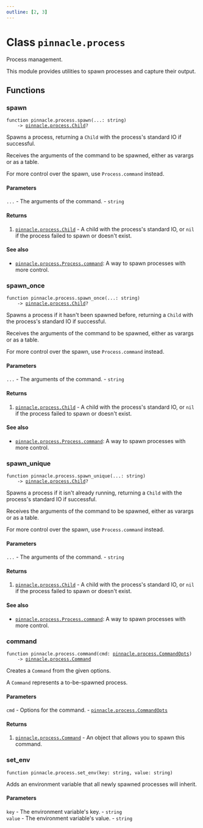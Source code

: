 ```yaml
---
outline: [2, 3]
---
```


# Class `pinnacle.process`


Process management.

This module provides utilities to spawn processes and capture their output.



## Functions

### <Badge type="function" text="function" /> spawn

<div class="language-lua"><pre><code>function pinnacle.process.spawn(...: string)
    -> <a href="/lua-reference/main/classes/pinnacle.process.Child">pinnacle.process.Child</a>?</code></pre></div>

Spawns a process, returning a `Child` with the process's standard IO if successful.

Receives the arguments of the command to be spawned, either as varargs or as a table.

For more control over the spawn, use `Process.command` instead.





#### Parameters

`...` - The arguments of the command.
	- <code>string</code>



#### Returns

1. <code><a href="/lua-reference/main/classes/pinnacle.process.Child">pinnacle.process.Child</a></code> - A child with the process's standard IO, or `nil` if the process failed to spawn or doesn't exist.



#### See also

- <code><a href="/lua-reference/main/classes/pinnacle.process#Process.command">pinnacle.process.Process.command</a></code>: A way to spawn processes with more control.
### <Badge type="function" text="function" /> spawn_once

<div class="language-lua"><pre><code>function pinnacle.process.spawn_once(...: string)
    -> <a href="/lua-reference/main/classes/pinnacle.process.Child">pinnacle.process.Child</a>?</code></pre></div>

Spawns a process if it hasn't been spawned before,
returning a `Child` with the process's standard IO if successful.

Receives the arguments of the command to be spawned, either as varargs or as a table.

For more control over the spawn, use `Process.command` instead.





#### Parameters

`...` - The arguments of the command.
	- <code>string</code>



#### Returns

1. <code><a href="/lua-reference/main/classes/pinnacle.process.Child">pinnacle.process.Child</a></code> - A child with the process's standard IO, or `nil` if the process failed to spawn or doesn't exist.



#### See also

- <code><a href="/lua-reference/main/classes/pinnacle.process#Process.command">pinnacle.process.Process.command</a></code>: A way to spawn processes with more control.
### <Badge type="function" text="function" /> spawn_unique

<div class="language-lua"><pre><code>function pinnacle.process.spawn_unique(...: string)
    -> <a href="/lua-reference/main/classes/pinnacle.process.Child">pinnacle.process.Child</a>?</code></pre></div>

Spawns a process if it isn't already running,
returning a `Child` with the process's standard IO if successful.

Receives the arguments of the command to be spawned, either as varargs or as a table.

For more control over the spawn, use `Process.command` instead.





#### Parameters

`...` - The arguments of the command.
	- <code>string</code>



#### Returns

1. <code><a href="/lua-reference/main/classes/pinnacle.process.Child">pinnacle.process.Child</a></code> - A child with the process's standard IO, or `nil` if the process failed to spawn or doesn't exist.



#### See also

- <code><a href="/lua-reference/main/classes/pinnacle.process#Process.command">pinnacle.process.Process.command</a></code>: A way to spawn processes with more control.
### <Badge type="function" text="function" /> command

<div class="language-lua"><pre><code>function pinnacle.process.command(cmd: <a href="/lua-reference/main/classes/pinnacle.process.CommandOpts">pinnacle.process.CommandOpts</a>)
    -> <a href="/lua-reference/main/classes/pinnacle.process.Command">pinnacle.process.Command</a></code></pre></div>

Creates a `Command` from the given options.

A `Command` represents a to-be-spawned process.



#### Parameters

`cmd` - Options for the command.
	- <code><a href="/lua-reference/main/classes/pinnacle.process.CommandOpts">pinnacle.process.CommandOpts</a></code>



#### Returns

1. <code><a href="/lua-reference/main/classes/pinnacle.process.Command">pinnacle.process.Command</a></code> - An object that allows you to spawn this command.




### <Badge type="function" text="function" /> set_env

<div class="language-lua"><pre><code>function pinnacle.process.set_env(key: string, value: string)</code></pre></div>

Adds an environment variable that all newly spawned processes will inherit.


#### Parameters

`key` - The environment variable's key.
	- <code>string</code><br>
`value` - The environment variable's value.
	- <code>string</code>





